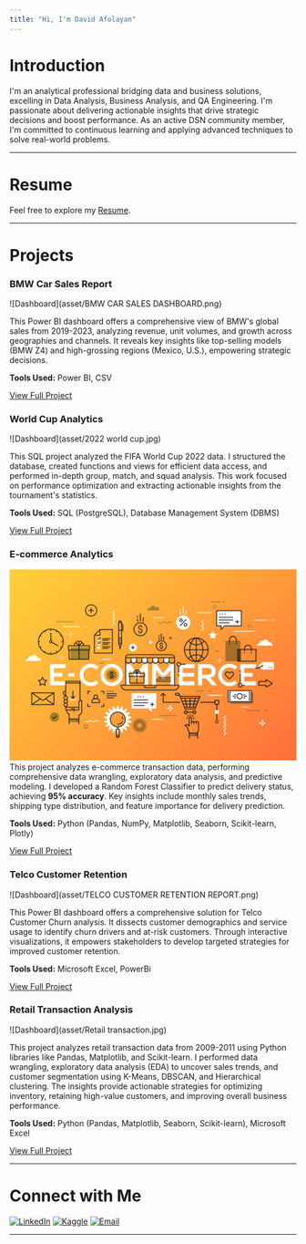 ```yaml
---
title: "Hi, I'm David Afolayan"
---
```


# Introduction
I'm an analytical professional bridging data and business solutions, excelling in Data Analysis, Business Analysis, and QA Engineering. I'm passionate about delivering actionable insights that drive strategic decisions and boost performance. As an active DSN community member, I'm committed to continuous learning and applying advanced techniques to solve real-world problems.

---

# Resume
Feel free to explore my [Resume](https://drive.google.com/file/d/1ncgldoHaIthK-pz-hVEnbk_JJ42p4itk/view?usp=sharing).

---

# Projects

### BMW Car Sales Report 

![Dashboard](asset/BMW CAR SALES DASHBOARD.png)

This Power BI dashboard offers a comprehensive view of BMW's global sales from 2019-2023, analyzing revenue, unit volumes, and growth across geographies and channels. It reveals key insights like top-selling models (BMW Z4) and high-grossing regions (Mexico, U.S.), empowering strategic decisions.

**Tools Used:** Power BI, CSV

[View Full Project](https://github.com/Tolu-DavidAfolayan/BMW_CAR_SALES)

### World Cup Analytics

![Dashboard](asset/2022 world cup.jpg)

This SQL project analyzed the FIFA World Cup 2022 data. I structured the database, created functions and views for efficient data access, and performed in-depth group, match, and squad analysis. This work focused on performance optimization and extracting actionable insights from the tournament's statistics.

**Tools Used:** SQL (PostgreSQL), Database Management System (DBMS)

[View Full Project](https://github.com/Tolu-DavidAfolayan/SQL-Scripts-for-Comprehensive-World-Cup-Analytics)

### E-commerce Analytics

![Dashboard](asset/E-Commerce.jpeg)
This project analyzes e-commerce transaction data, performing comprehensive data wrangling, exploratory data analysis, and predictive modeling. I developed a Random Forest Classifier to predict delivery status, achieving **95% accuracy**. Key insights include monthly sales trends, shipping type distribution, and feature importance for delivery prediction.

**Tools Used:** Python (Pandas, NumPy, Matplotlib, Seaborn, Scikit-learn, Plotly)

[View Full Project](https://github.com/Tolu-DavidAfolayan/E_Commerce_Dataset)

### Telco Customer Retention 

![Dashboard](asset/TELCO CUSTOMER RETENTION REPORT.png)

This Power BI dashboard offers a comprehensive solution for Telco Customer Churn analysis. It dissects customer demographics and service usage to identify churn drivers and at-risk customers. Through interactive visualizations, it empowers stakeholders to develop targeted strategies for improved customer retention.

**Tools Used:** Microsoft Excel, PowerBi

[View Full Project](https://github.com/Tolu-DavidAfolayan/Telco_customer_retention_analysis)

### Retail Transaction Analysis

![Dashboard](asset/Retail transaction.jpg)

This project analyzes retail transaction data from 2009-2011 using Python libraries like Pandas, Matplotlib, and Scikit-learn. I performed data wrangling, exploratory data analysis (EDA) to uncover sales trends, and customer segmentation using K-Means, DBSCAN, and Hierarchical clustering. The insights provide actionable strategies for optimizing inventory, retaining high-value customers, and improving overall business performance.

**Tools Used:** Python (Pandas, Matplotlib, Seaborn, Scikit-learn), Microsoft Excel

[View Full Project](https://github.com/Tolu-DavidAfolayan/Retail-Transaction-Data)

---

# Connect with Me

[![LinkedIn](https://img.shields.io/badge/LinkedIn-0077B5?style=for-the-badge&logo=linkedin&logoColor=white)](https://www.linkedin.com/in/afolayan-tolulope/)
[![Kaggle](https://img.shields.io/badge/Kaggle-21BBD7?style=for-the-badge&logo=kaggle&logoColor=white)](https://www.kaggle.com/davidafolayan)
[![Email](https://img.shields.io/badge/Email-D14836?style=for-the-badge&logo=gmail&logoColor=white)](mailto:david4afolayan@gmail.com)

---
